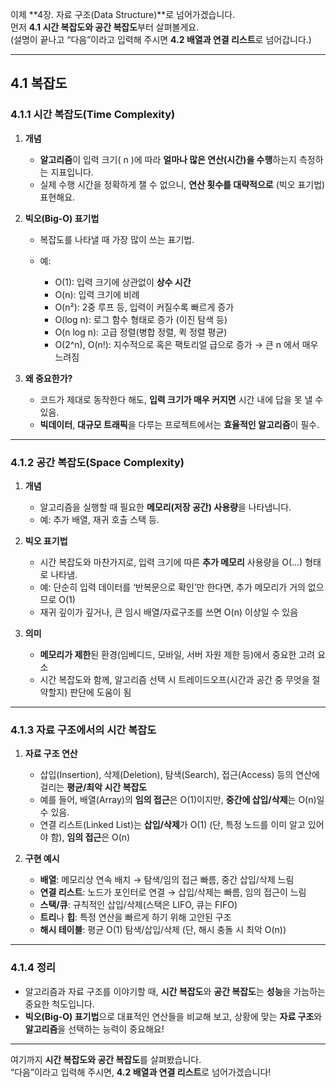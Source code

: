 이제 \*\*4장. 자료 구조(Data Structure)\*\*로 넘어가겠습니다.\
먼저 **4.1 시간 복잡도와 공간 복잡도**부터 살펴볼게요.\
(설명이 끝나고 “다음”이라고 입력해 주시면 **4.2 배열과 연결 리스트**로 넘어갑니다.)

***

## **4.1 복잡도**

### 4.1.1 시간 복잡도(Time Complexity)

1. **개념**

   * **알고리즘**이 입력 크기( n )에 따라 **얼마나 많은 연산(시간)을 수행**하는지 측정하는 지표입니다.
   * 실제 수행 시간을 정확하게 잴 수 없으니, **연산 횟수를 대략적으로** (빅오 표기법) 표현해요.

2. **빅오(Big-O) 표기법**

   * 복잡도를 나타낼 때 가장 많이 쓰는 표기법.

   * 예:

     * O(1): 입력 크기에 상관없이 **상수 시간**
     * O(n): 입력 크기에 비례
     * O(n²): 2중 루프 등, 입력이 커질수록 빠르게 증가
     * O(log n): 로그 함수 형태로 증가 (이진 탐색 등)
     * O(n log n): 고급 정렬(병합 정렬, 퀵 정렬 평균)
     * O(2^n), O(n!): 지수적으로 혹은 팩토리얼 급으로 증가 → 큰 n 에서 매우 느려짐

3. **왜 중요한가?**

   * 코드가 제대로 동작한다 해도, **입력 크기가 매우 커지면** 시간 내에 답을 못 낼 수 있음.
   * **빅데이터**, **대규모 트래픽**을 다루는 프로젝트에서는 **효율적인 알고리즘**이 필수.

***

### 4.1.2 공간 복잡도(Space Complexity)

1. **개념**

   * 알고리즘을 실행할 때 필요한 **메모리(저장 공간) 사용량**을 나타냅니다.
   * 예: 추가 배열, 재귀 호출 스택 등.

2. **빅오 표기법**

   * 시간 복잡도와 마찬가지로, 입력 크기에 따른 **추가 메모리** 사용량을 O(...) 형태로 나타냄.
   * 예: 단순히 입력 데이터를 ‘반복문으로 확인’만 한다면, 추가 메모리가 거의 없으므로 O(1)
   * 재귀 깊이가 깊거나, 큰 임시 배열/자료구조를 쓰면 O(n) 이상일 수 있음

3. **의미**

   * **메모리가 제한**된 환경(임베디드, 모바일, 서버 자원 제한 등)에서 중요한 고려 요소
   * 시간 복잡도와 함께, 알고리즘 선택 시 트레이드오프(시간과 공간 중 무엇을 절약할지) 판단에 도움이 됨

***

### 4.1.3 자료 구조에서의 시간 복잡도

1. **자료 구조 연산**

   * 삽입(Insertion), 삭제(Deletion), 탐색(Search), 접근(Access) 등의 연산에 걸리는 **평균/최악 시간 복잡도**
   * 예를 들어, 배열(Array)의 **임의 접근**은 O(1)이지만, **중간에 삽입/삭제**는 O(n)일 수 있음.
   * 연결 리스트(Linked List)는 **삽입/삭제**가 O(1) (단, 특정 노드를 이미 알고 있어야 함), **임의 접근**은 O(n)

2. **구현 예시**

   * **배열**: 메모리상 연속 배치 → 탐색/임의 접근 빠름, 중간 삽입/삭제 느림
   * **연결 리스트**: 노드가 포인터로 연결 → 삽입/삭제는 빠름, 임의 접근이 느림
   * **스택/큐**: 규칙적인 삽입/삭제(스택은 LIFO, 큐는 FIFO)
   * **트리**나 **힙**: 특정 연산을 빠르게 하기 위해 고안된 구조
   * **해시 테이블**: 평균 O(1) 탐색/삽입/삭제 (단, 해시 충돌 시 최악 O(n))

***

### 4.1.4 정리

* 알고리즘과 자료 구조를 이야기할 때, **시간 복잡도**와 **공간 복잡도**는 **성능**을 가늠하는 중요한 척도입니다.
* **빅오(Big-O) 표기법**으로 대표적인 연산들을 비교해 보고, 상황에 맞는 **자료 구조**와 **알고리즘**을 선택하는 능력이 중요해요!

***

여기까지 **시간 복잡도와 공간 복잡도**를 살펴봤습니다.\
“다음”이라고 입력해 주시면, **4.2 배열과 연결 리스트**로 넘어가겠습니다!
